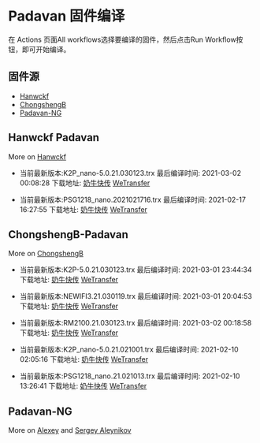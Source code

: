 # Padavan 固件编译
在 Actions 页面All workflows选择要编译的固件，然后点击Run Workflow按钮，即可开始编译。
## 固件源

- [Hanwckf](#Hanwckf-Padavan)
- [ChongshengB](#ChongshengB-Padavan)
- [Padavan-NG](#Padavan-NG)

## Hanwckf Padavan
More on [Hanwckf](https://github.com/hanwckf/rt-n56u/)

* 当前最新版本:K2P_nano-5.0.21.030123.trx  最后编译时间: 2021-03-02 00:08:28  下载地址: [奶牛快传](https://cowtransfer.com/s/3e133cc3a6dc41)  [WeTransfer](https://we.tl/t-cQZdNRNJwA)

* 当前最新版本:PSG1218_nano.2021021716.trx  最后编译时间: 2021-02-17 16:27:55  下载地址: [奶牛快传](https://cowtransfer.com/s/0ea2592cc4214a)  [WeTransfer](https://we.tl/t-tsag85Vpt7)


















## ChongshengB-Padavan
More on [ChongshengB](https://github.com/chongshengB/rt-n56u)



* 当前最新版本:K2P-5.0.21.030123.trx  最后编译时间: 2021-03-01 23:44:34  下载地址: [奶牛快传](https://cowtransfer.com/s/1a1b12294ba049)  [WeTransfer](https://we.tl/t-MIGCV5npmy)

* 当前最新版本:NEWIFI3.21.030119.trx  最后编译时间: 2021-03-01 20:04:53  下载地址: [奶牛快传](https://cowtransfer.com/s/587f79bd425f4e)  [WeTransfer](https://we.tl/t-48oYbl1v2Y)

* 当前最新版本:RM2100.21.030123.trx  最后编译时间: 2021-03-02 00:18:58  下载地址: [奶牛快传](https://cowtransfer.com/s/0484823fefb44c)  [WeTransfer](https://we.tl/t-0XT1Q4DAic)

* 当前最新版本:K2P_nano-5.0.21.021001.trx  最后编译时间: 2021-02-10 02:05:16  下载地址: [奶牛快传](https://cowtransfer.com/s/e9d11b47439048)  [WeTransfer](https://we.tl/t-LVAcqgYTaI)

* 当前最新版本:PSG1218_nano.21.021013.trx  最后编译时间: 2021-02-10 13:26:41  下载地址: [奶牛快传](https://cowtransfer.com/s/dce96ef77ffd4e)  [WeTransfer](https://we.tl/t-QAX47R0afI)













## Padavan-NG
More on [Alexey](https://gitlab.com/dm38/padavan-ng) and [Sergey Aleynikov](https://github.com/dur-randir/padavan-ng)
